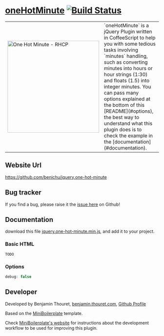 # [oneHotMinute](https://github.com/benichu/jquery.one-hot-minute) [![Build Status](https://secure.travis-ci.org/benichu/jquery.one-hot-minute.png?branch=master)](https://travis-ci.org/benichu/jquery.one-hot-minute)

<table>
  <tr>
    <td style="width:300px;">
      <img src="http://i.imgur.com/sVa20.jpg" alt="One Hot Minute - RHCP" style="width:300px;">
    </td>
    <td>
      `oneHotMinute` is a jQuery Plugin written in CoffeeScript to help you with some tedious tasks involving
      `minutes` handling, such as converting minutes into hours or hour strings (1:30) and floats (1.5) into
      integer minutes.
      You can pass many options explained at the bottom of this [README](#options), the best way to understand
      what this plugin does is to check the example in the [documentation](#documentation).
    </td>
  </tr>
<table>

## Website Url

https://github.com/benichu/jquery.one-hot-minute

## Bug tracker

If you find a bug, please raise it the [issue here](https://github.com/benichu/jquery.one-hot-minute/issues) on Github!

## Documentation

download this file [jquery.one-hot-minute.min.js](https://github.com/benichu/jquery.one-hot-minute/blob/master/js/jquery.one-hot-minute.min.js),
and add it to your project.


### Basic HTML

    TODO

### Options

```javascript
debug: false
```

## Developer

Developed by Benjamin Thouret, [benjamin.thouret.com](http://benjamin.thouret.com),
[Github Profile](http://github.com/benichu)

Based on the [MiniBoilerplate](http://miniboilerplate.com/) template.

Check [MiniBoilerplate's website](http://miniboilerplate.com/) for instructions
about the development workflow to be used for improving this plugin.
